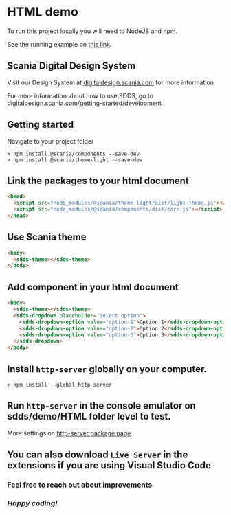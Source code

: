 # HTML demo

To run this project locally you will need to NodeJS and npm.

See the running example on [this link](https://scania.github.io/corporate-ui-angular/).

## Scania Digital Design System

Visit our Design System at [digitaldesign.scania.com](https://digitaldesign.scania.com/) for more information

For more information about how to use SDDS, go to [digitaldesign.scania.com/getting-started/development](https://digitaldesign.scania.com/getting-started/development)

## Getting started

  Navigate to your project folder

  ```shell
  > npm install @scania/components --save-dev
  > npm install @scania/theme-light --save-dev
  ```

## Link the packages to your html document

  ```html
  <head>
    <script src="node_modules/@scania/theme-light/dist/light-theme.js"></script>
    <script src="node_modules/@scania/components/dist/core.js"></script>
  </head>
  ```

## Use Scania theme

  ```html
  <body>
    <sdds-theme></sdds-theme>
  </body>
  ```

## Add component in your html document

  ```html
  <body>
    <sdds-theme></sdds-theme>
    <sdds-dropdown placeholder="Select option">
      <sdds-dropdown-option value="option-1">Option 1</sdds-dropdown-option>
      <sdds-dropdown-option value="option-2">Option 2</sdds-dropdown-option>
      <sdds-dropdown-option value="option-3">Option 3</sdds-dropdown-option>
    </sdds-dropdown>
  </body>
  ```

## Install `http-server` globally on your computer.

  ```shell
  > npm install --global http-server
  ```


## Run `http-server` in the console emulator on sdds/demo/HTML folder level to test.
More settings on [http-server package page](https://www.npmjs.com/package/http-server).

## You can also download `Live Server` in the extensions if you are using Visual Studio Code

### Feel free to reach out about improvements

### *Happy coding!*
